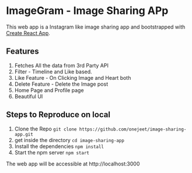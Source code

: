 # ImageGram - Image Sharing APp
This web app is a Instagram like image sharing app and bootstrapped with [Create React App](https://github.com/facebook/create-react-app).

## Features
1. Fetches All the data from 3rd Party API
2. Filter - Timeline and Like based.
3. Like Feature - On Clicking Image and Heart both
4. Delete Feature - Delete the Image post
5. Home Page and Profile page
6. Beautiful UI  


## Steps to Reproduce on local
1. Clone the Repo `git clone https://github.com/onejeet/image-sharing-app.git`
2. get inside the directory `cd image-sharing-app`
3. Install the dependencies `npm install`
4. Start the npm server `npm start`

The web app will be accessible at http://localhost:3000
